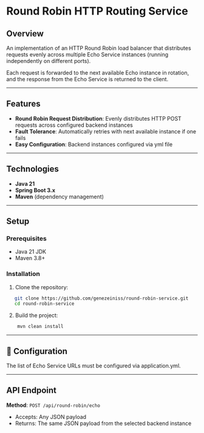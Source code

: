 # Round Robin HTTP Routing Service

## Overview

An implementation of an HTTP Round Robin load balancer that distributes requests evenly across multiple Echo Service instances (running independently on different ports).

Each request is forwarded to the next available Echo instance in rotation, and the response from the Echo Service is returned to the client.

---
## Features
- **Round Robin Request Distribution**: Evenly distributes HTTP POST requests across configured backend instances
- **Fault Tolerance**: Automatically retries with next available instance if one fails
- **Easy Configuration**: Backend instances configured via yml file

---
## **Technologies**
- **Java 21**
- **Spring Boot 3.x**
- **Maven** (dependency management)

---
## **Setup**
### Prerequisites
- Java 21 JDK
- Maven 3.8+

### Installation
1. Clone the repository:
```bash
   git clone https://github.com/genezeiniss/round-robin-service.git
   cd round-robin-service
```
2. Build the project:
```bash
    mvn clean install
```
---
## 🔧 Configuration

The list of Echo Service URLs must be configured via application.yml.

---
## API Endpoint

**Method**: `POST /api/round-robin/echo`
- Accepts: Any JSON payload
- Returns: The same JSON payload from the selected backend instance